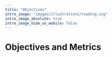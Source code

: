 ```yaml
---
title: "Objectives"
intro_image: "images/illustrations/reading.svg"
intro_image_absolute: true
intro_image_hide_on_mobile: false
---
```


# Objectives and Metrics

